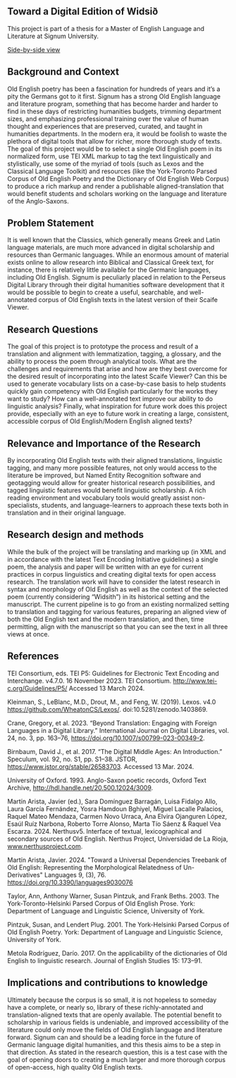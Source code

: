 ## Toward a Digital Edition of Widsið
This project is part of a thesis for a Master of English Language and Literature at Signum University.

[Side-by-side view](http://lorehord.com/views/side_by_side.html)

## Background and Context
Old English poetry has been a fascination for hundreds of years and it’s a pity the Germans got to it first. Signum has a strong Old English language and literature program, something that has become harder and harder to find in these days of restricting humanities budgets, trimming department sizes, and emphasizing professional training over the value of human thought and experiences that are preserved, curated, and taught in humanities departments. In the modern era, it would be foolish to waste the plethora of digital tools that allow for richer, more thorough study of texts. The goal of this project would be to select a single Old English poem in its normalized form, use TEI XML markup to tag the text linguistically and stylistically, use some of the myriad of tools (such as Lexos and the Classical Language Toolkit) and resources (like the York-Toronto Parsed Corpus of Old English Poetry and the Dictionary of Old English Web Corpus) to produce a rich markup and render a publishable aligned-translation that would benefit students and scholars working on the language and literature of the Anglo-Saxons. 

## Problem Statement
It is well known that the Classics, which generally means Greek and Latin language materials, are much more advanced in digital scholarship and resources than Germanic languages. While an enormous amount of material exists online to allow research into Biblical and Classical Greek text, for instance, there is relatively little available for the Germanic languages, including Old English. Signum is peculiarly placed in relation to the Perseus Digital Library through their digital humanities software development that it would be possible to begin to create a useful, searchable, and well-annotated corpus of Old English texts in the latest version of their Scaife Viewer. 

## Research Questions
The goal of this project is to prototype the process and result of a translation and alignment with lemmatization, tagging, a glossary, and the ability to process the poem through analytical tools. What are the challenges and requirements that arise and how are they best overcome for the desired result of incorporating into the latest Scaife Viewer? Can this be used to generate vocabulary lists on a case-by-case basis to help students quickly gain competency with Old English particularly for the works they want to study? How can a well-annotated text improve our ability to do linguistic analysis? Finally, what inspiration for future work does this project provide, especially with an eye to future work in creating a large, consistent, accessible corpus of Old English/Modern English aligned texts?

## Relevance and Importance of the Research
By incorporating Old English texts with their aligned translations, linguistic tagging, and many more possible features, not only would access to the literature be improved, but Named Entity Recognition software and geotagging would allow for greater historical research possibilities, and tagged linguistic features would benefit linguistic scholarship. A rich reading environment and vocabulary tools would greatly assist non-specialists, students, and language-learners to approach these texts both in translation and in their original language.

## Research design and methods
While the bulk of the project will be translating and marking up (in XML and in accordance with the latest Text Encoding Initiative guidelines) a single poem, the analysis and paper will be written with an eye for current practices in corpus linguistics and creating digital texts for open access research. The translation work will have to consider the latest research in syntax and morphology of Old English as well as the context of the selected poem (currently considering “Widsith”) in its historical setting and the manuscript. The current pipeline is to go from an existing normalized setting to translation and tagging for various features, preparing an aligned view of both the Old English text and the modern translation, and then, time permitting, align with the manuscript so that you can see the text in all three views at once.

## References
TEI Consortium, eds. TEI P5: Guidelines for Electronic Text Encoding and Interchange. v4.7.0. 16 November 2023. TEI Consortium. http://www.tei-c.org/Guidelines/P5/ Accessed 13 March 2024.

Kleinman, S., LeBlanc, M.D., Drout, M., and Feng, W. (2019). Lexos. v4.0 https://github.com/WheatonCS/Lexos/. doi:10.5281/zenodo.1403869.

Crane, Gregory, et al. 2023. “Beyond Translation: Engaging with Foreign Languages in a Digital Library.” International Journal on Digital Libraries, vol. 24, no. 3, pp. 163–76, https://doi.org/10.1007/s00799-023-00349-2.

Birnbaum, David J., et al. 2017. “The Digital Middle Ages: An Introduction.” Speculum, vol. 92, no. S1, pp. S1–38. JSTOR, https://www.jstor.org/stable/26583703. Accessed 13 Mar. 2024.

University of Oxford. 1993. Anglo-Saxon poetic records, Oxford Text Archive, http://hdl.handle.net/20.500.12024/3009.

Martín Arista, Javier (ed.), Sara Domínguez Barragán, Luisa Fidalgo Allo, Laura García Fernández, Yosra Hamdoun Bghiyel, Miguel Lacalle Palacios, Raquel Mateo Mendaza, Carmen Novo Urraca, Ana Elvira Ojanguren López, Esaúl Ruíz Narbona, Roberto Torre Alonso, Marta Tío Sáenz & Raquel Vea Escarza. 2024. Nerthusv5. Interface of textual, lexicographical and secondary sources of Old English. Nerthus Project, Universidad de La Rioja, www.nerthusproject.com. 

Martín Arista, Javier. 2024. "Toward a Universal Dependencies Treebank of Old English: Representing the Morphological Relatedness of Un-Derivatives" Languages 9, (3), 76. https://doi.org/10.3390/languages9030076 

Taylor, Ann, Anthony Warner, Susan Pintzuk, and Frank Beths. 2003. The York-Toronto-Helsinki Parsed Corpus of Old English Prose. York: Department of Language and Linguistic Science, University of York.

Pintzuk, Susan, and Lendert Plug. 2001. The York-Helsinki Parsed Corpus of Old English Poetry. York: Department of Language and Linguistic Science, University of York.

Metola Rodríguez, Darío. 2017. On the applicability of the dictionaries of Old English to linguistic research. Journal of English Studies 15: 173–91.

## Implications and contributions to knowledge
Ultimately because the corpus is so small, it is not hopeless to someday have a complete, or nearly so, library of these richly-annotated and translation-aligned texts that are openly available. The potential benefit to scholarship in various fields is undeniable, and improved accessibility of the literature could only move the fields of Old English language and literature forward. Signum can and should be a leading force in the future of Germanic language digital humanities, and this thesis aims to be a step in that direction. As stated in the research question, this is a test case with the goal of opening doors to creating a much larger and more thorough corpus of open-access, high quality Old English texts. 
